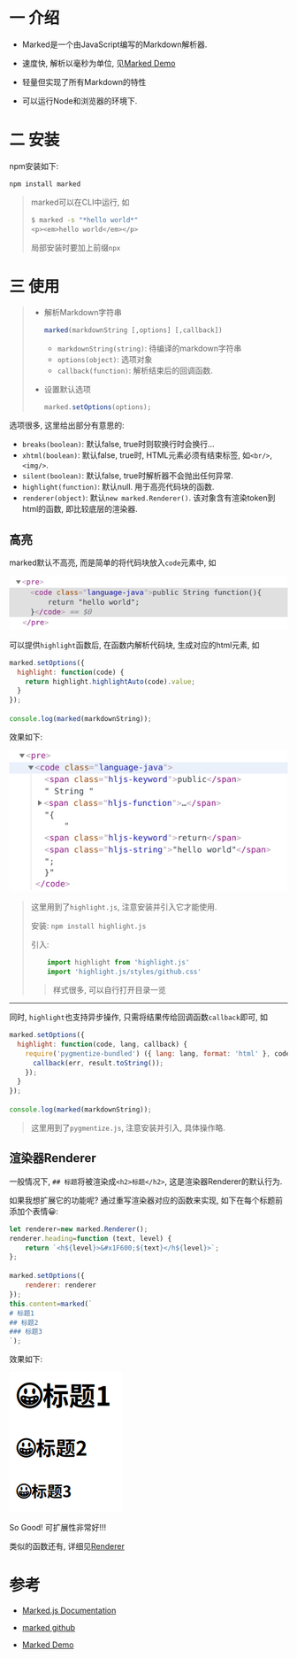 # 一 介绍

* Marked是一个由JavaScript编写的Markdown解析器. 

* 速度快, 解析以毫秒为单位, 见[Marked Demo](https://marked.js.org/demo/)

* 轻量但实现了所有Markdown的特性
* 可以运行Node和浏览器的环境下.

# 二 安装

npm安装如下:

```bash
npm install marked
```

> marked可以在CLI中运行, 如
>
> ```bash
> $ marked -s "*hello world*"
> <p><em>hello world</em></p>
> ```
>
> 局部安装时要加上前缀`npx`

# 三 使用

> * 解析Markdown字符串
>
> 	 ```javascript
> 	 marked(markdownString [,options] [,callback])
> 	```
>
> 	 * `markdownString(string)`: 待编译的markdown字符串
> 	 * `options(object)`: 选项对象
> 	 * `callback(function)`: 解析结束后的回调函数.
> 	
>  * 设置默认选项
>
>    ```javascript
>    marked.setOptions(options);
>    ```

选项很多, 这里给出部分有意思的:

* `breaks(boolean)`: 默认false, true时则软换行时会换行...
* `xhtml(boolean)`: 默认false, true时, HTML元素必须有结束标签, 如`<br/>`, `<img/>`.
* `silent(boolean)`: 默认false, true时解析器不会抛出任何异常.
* `highlight(function)`: 默认null. 用于高亮代码块的函数.
* `renderer(object)`: 默认`new marked.Renderer()`. 该对象含有渲染token到html的函数, 即比较底层的渲染器.

## 高亮

marked默认不高亮, 而是简单的将代码块放入`code`元素中, 如

![1565356812795](.Marked/1565356812795.png)

可以提供`highlight`函数后, 在函数内解析代码块, 生成对应的html元素, 如

```javascript
marked.setOptions({
  highlight: function(code) {
    return highlight.highlightAuto(code).value;
  }
});

console.log(marked(markdownString));
```

效果如下:

![1565357045981](.Marked/1565357045981.png)

> 这里用到了`highlight.js`, 注意安装并引入它才能使用.
>
> 安装: `npm install highlight.js`
>
> 引入:
>
> ```javascript
>     import highlight from 'highlight.js'
>     import 'highlight.js/styles/github.css'
> ```
>
> > 样式很多, 可以自行打开目录一览

-------------

同时, `highlight`也支持异步操作, 只需将结果传给回调函数`callback`即可, 如

```javascript
marked.setOptions({
  highlight: function(code, lang, callback) {
    require('pygmentize-bundled') ({ lang: lang, format: 'html' }, code, function (err, result) {
      callback(err, result.toString());
    });
  }
});

console.log(marked(markdownString));
```

> 这里用到了`pygmentize.js`, 注意安装并引入, 具体操作略.

## 渲染器Renderer

一般情况下, `## 标题`将被渲染成`<h2>标题</h2>`, 这是渲染器Renderer的默认行为. 

如果我想扩展它的功能呢? 通过重写渲染器对应的函数来实现, 如下在每个标题前添加个表情&#x1F600;:

```javascript
let renderer=new marked.Renderer();
renderer.heading=function (text, level) {
    return `<h${level}>&#x1F600;${text}</h${level}>`;
};

marked.setOptions({
    renderer: renderer
});
this.content=marked(`
# 标题1
## 标题2
### 标题3
`);
```

效果如下:

![1565360367880](.Marked/1565360367880.png)

So Good! 可扩展性非常好!!!

类似的函数还有, 详细见[Renderer](https://marked.js.org/#/USING_PRO.md#renderer)

# 参考

* [Marked.js Documentation](https://marked.js.org/#/README.md)

* [marked github](https://github.com/markedjs/marked)
* [Marked Demo](https://marked.js.org/demo/)



















